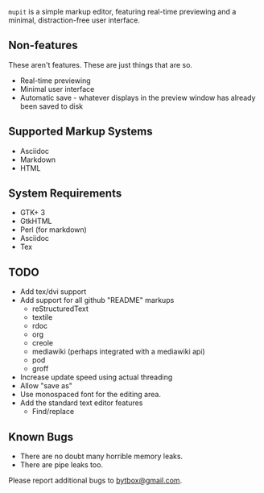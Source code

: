 `mupit` is a simple markup editor, featuring real-time previewing and a minimal, distraction-free user interface.


## Non-features

These aren't features. These are just things that are so.

  * Real-time previewing
  * Minimal user interface
  * Automatic save - whatever displays in the preview window has already been saved to disk


## Supported Markup Systems

  * Asciidoc
  * Markdown
  * HTML


## System Requirements

  * GTK+ 3
  * GtkHTML
  * Perl (for markdown)
  * Asciidoc
  * Tex


## TODO

  * Add tex/dvi support
  * Add support for all github "README" markups
    * reStructuredText
    * textile
    * rdoc
    * org
    * creole
    * mediawiki (perhaps integrated with a mediawiki api)
    * pod
    * groff
  * Increase update speed using actual threading
  * Allow "save as"
  * Use monospaced font for the editing area.
  * Add the standard text editor features
    * Find/replace


## Known Bugs

  * There are no doubt many horrible memory leaks.
  * There are pipe leaks too.

Please report additional bugs to <bytbox@gmail.com>.

